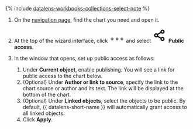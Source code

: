 
{% include [datalens-workbooks-collections-select-note](./datalens-workbooks-collections-select-note.md) %}


1. On the [navigation page](https://datalens.yandex.ru/navigation), find the chart you need and open it.
1. At the top of the wizard interface, click ![image](../../../_assets/datalens/horizontal-ellipsis.svg) and select ![image](../../../_assets/datalens/share.svg) **Public access**.
1. In the window that opens, set up public access as follows:

   1. Under **Current object**, enable publishing. You will see a link for public access to the chart below.
   1. (Optional) Under **Author or link to source**, specify the link to the chart source or author and its text. The link will be displayed at the bottom of the chart.
   1. (Optional) Under **Linked objects**, select the objects to be public. By default, {{ datalens-short-name }} will automatically grant access to all linked objects.
   1. Click **Apply**.
